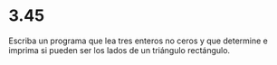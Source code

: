 # 3.45 

Escriba un programa que lea tres enteros no ceros y que determine e imprima si pueden ser los lados de un triángulo rectángulo.

